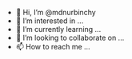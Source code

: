 - 👋 Hi, I’m @mdnurbinchy
- 👀 I’m interested in ...
- 🌱 I’m currently learning ...
- 💞️ I’m looking to collaborate on ...
- 📫 How to reach me ...

<!---
mdnurbinchy/mdnurbinchy is a ✨ special ✨ repository because its `README.md` (this file) appears on your GitHub profile.
You can click the Preview link to take a look at your changes.
--->
